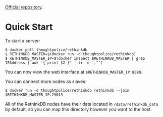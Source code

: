 [Official repository][repo].

[repo]: https://index.docker.io/u/thoughtpolice/rethinkdb/

# Quick Start

To start a server:

```
$ docker pull thoughtpolice/rethinkdb
$ RETHINKDB_MASTER=$(docker run -d thoughtpolice/rethinkdb)
$ RETHINKDB_MASTER_IP=$(docker inspect $RETHINKDB_MASTER | grep IPAddress | awk '{ print $2 }' | tr -d ',"')
```

You can now view the web interface at `$RETHINKDB_MASTER_IP:8080`.

You can connect more nodes as slaves:

```
$ docker run -d thoughtpolice/rethinkdb rethinkdb --join $RETHINKDB_MASTER_IP:29015
```

All of the RethinkDB nodes have their data located in
`/data/rethinkdb_data` by default, so you can map this directory
however you want to the host.
